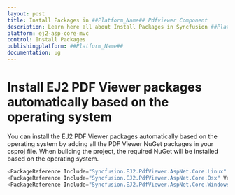 ```yaml
---
layout: post
title: Install Packages in ##Platform_Name## Pdfviewer Component
description: Learn here all about Install Packages in Syncfusion ##Platform_Name## Pdfviewer component and more.
platform: ej2-asp-core-mvc
control: Install Packages
publishingplatform: ##Platform_Name##
documentation: ug
---
```


# Install EJ2 PDF Viewer packages automatically based on the operating system

You can install the EJ2 PDF Viewer packages automatically based on the operating system by adding all the PDF Viewer NuGet packages in your csproj file. When building the project, the required NuGet will be installed based on the operating system.

```cs
<PackageReference Include="Syncfusion.EJ2.PdfViewer.AspNet.Core.Linux" Version="19.1.0.56" Condition="$([MSBuild]::IsOsPlatform('Linux'))"/>
<PackageReference Include="Syncfusion.EJ2.PdfViewer.AspNet.Core.Osx" Version="19.1.0.56" Condition="$([MSBuild]::IsOsPlatform('OSX'))"/>
<PackageReference Include="Syncfusion.EJ2.PdfViewer.AspNet.Core.Windows" Version="19.1.0.56" Condition="$([MSBuild]::IsOsPlatform('Windows'))"/>
```